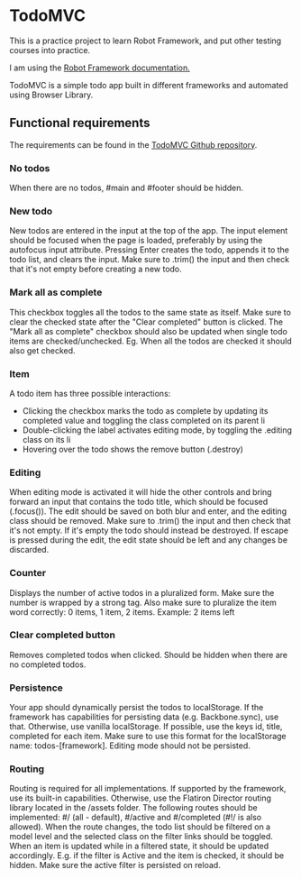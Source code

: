 <h1>TodoMVC</h1>
<p>This is a practice project to learn Robot Framework, and put other testing courses into practice.</p>
<p>I am using the <a href="https://docs.robotframework.org/" target="_blank">Robot Framework documentation.</a></p>
<p>TodoMVC is a simple todo app built in different frameworks and automated using Browser Library.</p>
<h2>Functional requirements</h2>
<p>The requirements can be found in the <a href="https://github.com/tastejs/todomvc/blob/master/app-spec.md" target="_blank">TodoMVC Github repository</a>.</p>
<h3>No todos</h3>
<p>When there are no todos, #main and #footer should be hidden.</p>
<h3>New todo</h3>
<p>New todos are entered in the input at the top of the app. The input element should be focused when the page is loaded, 
preferably by using the autofocus input attribute. Pressing Enter creates the todo, appends it to the todo list, and 
clears the input. Make sure to .trim() the input and then check that it's not empty before creating a new todo.</p>
<h3>Mark all as complete</h3>
This checkbox toggles all the todos to the same state as itself. Make sure to clear the checked state after the "Clear completed" button is clicked. The "Mark all as complete" checkbox should also be updated when single todo items are checked/unchecked. Eg. When all the todos are checked it should also get checked.
<h3>Item</h3>
<p>A todo item has three possible interactions:<p>
<ul>
<li>Clicking the checkbox marks the todo as complete by updating its completed value and toggling the class completed on 
its parent li</li>
<li>Double-clicking the label activates editing mode, by toggling the .editing class on its li</li>
<li>Hovering over the todo shows the remove button (.destroy)</li>
</ul>
<h3>Editing</h3>
<p>When editing mode is activated it will hide the other controls and bring forward an input that contains the todo title, 
which should be focused (.focus()). The edit should be saved on both blur and enter, and the editing class should be removed. 
Make sure to .trim() the input and then check that it's not empty. If it's empty the todo should instead be destroyed. 
If escape is pressed during the edit, the edit state should be left and any changes be discarded.</p>

<h3>Counter</h3>
<p>Displays the number of active todos in a pluralized form. Make sure the number is wrapped by a strong tag. Also make 
sure to pluralize the item word correctly: 0 items, 1 item, 2 items. Example: 2 items left</p>

<h3>Clear completed button</h3>
<p>Removes completed todos when clicked. Should be hidden when there are no completed todos.</p>

<h3>Persistence</h3>
<p>Your app should dynamically persist the todos to localStorage. If the framework has capabilities for persisting data 
(e.g. Backbone.sync), use that. Otherwise, use vanilla localStorage. If possible, use the keys id, title, completed for 
each item. Make sure to use this format for the localStorage name: todos-[framework]. Editing mode should not be persisted.</p>

<h3>Routing</h3>
<p>Routing is required for all implementations. If supported by the framework, use its built-in capabilities. Otherwise, 
use the Flatiron Director routing library located in the /assets folder. The following routes should be implemented: #/ 
(all - default), #/active and #/completed (#!/ is also allowed). When the route changes, the todo list should be 
filtered on a model level and the selected class on the filter links should be toggled. When an item is updated while in a 
filtered state, it should be updated accordingly. E.g. if the filter is Active and the item is checked, it should be hidden. 
Make sure the active filter is persisted on reload.</p>